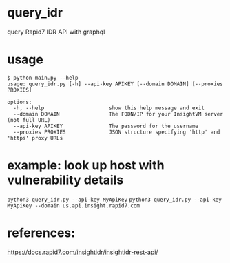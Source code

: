 # query_idr
query Rapid7 IDR API with graphql

# usage
```
$ python main.py --help
usage: query_idr.py [-h] --api-key APIKEY [--domain DOMAIN] [--proxies PROXIES]

options:
  -h, --help                     show this help message and exit
  --domain DOMAIN                The FQDN/IP for your InsightVM server (not full URL)
  --api-key APIKEY               The password for the username
  --proxies PROXIES              JSON structure specifying 'http' and 'https' proxy URLs
```


# example: look up host with vulnerability details
`python3 query_idr.py --api-key MyApiKey`
`python3 query_idr.py --api-key MyApiKey --domain us.api.insight.rapid7.com`

# references: 
https://docs.rapid7.com/insightidr/insightidr-rest-api/<br>
